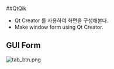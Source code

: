 ##QtQik
* Qt Creator 를 사용하여 화면을 구성해본다.
* Make window form using Qt Creator.


## GUI Form

![tab_btn.png](https://github.com/darongyi/QtDemoDlg/blob/master/tab_btn.png) 



